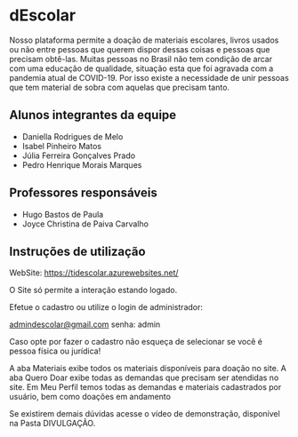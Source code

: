 # dEscolar

Nosso plataforma permite a doação de materiais escolares, livros usados ou não entre pessoas que querem dispor dessas coisas e pessoas que precisam obtê-las. Muitas pessoas no Brasil não tem condição de arcar com uma educação de qualidade, situação esta que foi agravada com a pandemia atual de COVID-19. Por isso existe a necessidade de unir pessoas que tem material de sobra com aquelas que precisam tanto.

## Alunos integrantes da equipe

* Daniella Rodrigues de Melo
* Isabel Pinheiro Matos
* Júlia Ferreira Gonçalves Prado
* Pedro Henrique Morais Marques

## Professores responsáveis

* Hugo Bastos de Paula 
* Joyce Christina de Paiva Carvalho

## Instruções de utilização

WebSite: https://tidescolar.azurewebsites.net/

O Site só permite a interação estando logado.

Efetue o cadastro ou utilize o login de administrador:

admindescolar@gmail.com
senha: admin

Caso opte por fazer o cadastro não esqueça de selecionar se você é pessoa física ou jurídica!

A aba Materiais exibe todos os materiais disponíveis para doação no site.
A aba Quero Doar exibe todas as demandas que precisam ser atendidas no site. 
Em Meu Perfil temos todas as demandas e materiais cadastrados por usuário, bem como doações em andamento

Se existirem demais dúvidas acesse o vídeo de demonstração, disponível na Pasta DIVULGAÇÃO.
